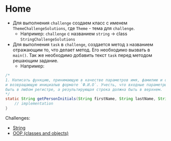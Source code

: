 # Home
- Для выполнения `challenge` создаем класс с именем `ThemeChallengeSolutions`, где `Theme` - тема для `challenge`.
    - Например: `challenge` с названием `string` -> class `StringChallengeSolutions`
- Для выполнения `task` в `challenge`, создается метод з названием отражающим то, что делает метод. Его необходимо вызвать в `main()`. Так же необходимо добавить текст `task` перед методом решающим задание.
    - Например:
```java
/*
1. Написать функцию, принимающую в качестве параметров имя, фамилию и отчество 
и возвращающую инициалыв формате `Ф.И.О`. Учесть, что входные параметры могут
быть в любом регистре, а результирующая строка должна быть в верхнем.
*/
static String getPersonInitials(String firstName, String lastName, String middleName) {
    // implementation
}
``` 


Challenges:
- [String](string.md)
- [OOP (classes and objects)](oop-classes-and-object.md)